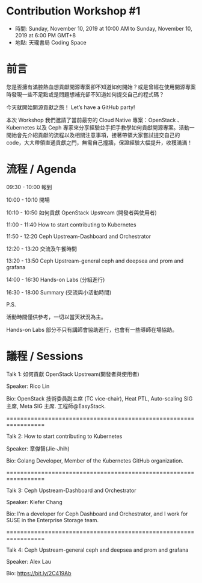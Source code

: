 # Contribution Workshop #1
- 時間: Sunday, November 10, 2019 at 10:00 AM to Sunday, November 10, 2019 at 6:00 PM GMT+8
- 地點: 天瓏書局 Coding Space

# 前言
您是否擁有滿腔熱血想貢獻開源專案卻不知道如何開始？或是曾經在使用開源專案時發現一些不足點或是問題想補充卻不知道如何提交自己的程式碼？

今天就開始開源貢獻之旅！ Let’s have a GitHub party!

本次 Workshop 我們邀請了當前最夯的 Cloud Native 專案：OpenStack 、Kubernetes 以及 Ceph 專家來分享經驗並手把手教學如何貢獻開源專案。活動一開始會先介紹貢獻的流程以及相關注意事項，接著帶領大家嘗試提交自己的 code，大大帶領直通貢獻之門，無需自己撞牆，保證經驗大幅提升，收穫滿滿！

# 流程 / Agenda

09:30 - 10:00 報到

10:00 - 10:10 開場

10:10 - 10:50 如何貢獻 OpenStack Upstream (開發者與使用者)

11:00 - 11:40 How to start contributing to Kubernetes

11:50 - 12:20 Ceph Upstream-Dashboard and Orchestrator

12:20 - 13:20 交流及午餐時間

13:20 - 13:50 Ceph Upstream-general ceph and deepsea and prom and grafana

14:00 - 16:30 Hands-on Labs (分組進行)

16:30 - 18:00 Summary (交流與小活動時間)

P.S.

活動時間僅供參考，一切以當天狀況為主。

Hands-on Labs 部分不只有講師會協助進行，也會有一些導師在場協助。

# 議程 / Sessions

Talk 1: 如何貢獻 OpenStack Upstream(開發者與使用者)

Speaker: Rico Lin

Bio: OpenStack 技術委員副主席 (TC vice-chair), Heat PTL, Auto-scaling SIG 主席, Meta SIG 主席. 工程師@EasyStack.

=================================================================

Talk 2: How to start contributing to Kubernetes

Speaker: 章傑智(Jie-Jhih)

Bio: Golang Developer, Member of the Kubernetes GitHub organization.

=================================================================

Talk 3: Ceph Upstream-Dashboard and Orchestrator

Speaker: Kiefer Chang

Bio: I'm a developer for Ceph Dashboard and Orchestrator, and I work for SUSE in the Enterprise Storage team.

=================================================================

Talk 4: Ceph Upstream-general ceph and deepsea and prom and grafana

Speaker: Alex Lau

Bio: https://bit.ly/2C419Ab
